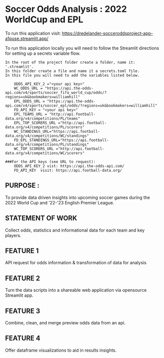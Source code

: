 # Soccer Odds Analysis : 2022 WorldCup and EPL

To run this application visit: https://dredelander-socceroddsproject-app-a1puse.streamlit.app/

To run this application locally you will need to follow the Streamlit directions for setting up a secrets variable flow.

    In the root of the project folder create a folder, name it: '.streamlit'. 
    In this folder create a file and name it a secrets.toml file.
    In this file you will need to add the variables listed below.
    
        ODDS_API_KEY_2 ="<your api key>"
        WC_ODDS_URL = "https://api.the-odds-api.com/v4/sports/soccer_fifa_world_cup/odds/?regions=uk&bookmakers=williamhill"
        EPL_ODDS_URL = "https://api.the-odds-api.com/v4/sports/soccer_epl/odds/?regions=uk&bookmakers=williamhill"
        FD_API_KEY = "<your api key>"
        EPL_TEAMS_URL = "http://api.football-data.org/v4/competitions/PL/teams"
        EPL_TOP_SCORERS_URL ="http://api.football-data.org/v4/competitions/PL/scorers"
        WC_STANDINGS_URL="https://api.football-data.org/v4/competitions/WC/standings"
        FD_EPL_STANDINGS_URL="https://api.football-data.org/v4/competitions/PL/standings"
        WC_TOP_SCORERS_URL ="http://api.football-data.org/v4/competitions/WC/scorers"

    ###For the API keys (see URL to request):
        ODDS_API_KEY_2 vist: https://api.the-odds-api.com/
        FD_API_KEY  visit: https://api.football-data.org/

## PURPOSE : 
To provide data driven insights into upcoming soccer games during the 2022 World Cup and '22-'23  English Premier League.

## STATEMENT OF WORK

Collect odds, statistics and informational data for each team and key players.

## FEATURE 1

API request for odds information & transformation of data for analysis

## FEATURE 2

Turn the data scripts into a shareable web application via opensource Streamlit app. 

## FEATURE 3

Combine, clean, and merge preview odds data from an api.

## FEATURE 4

Offer dataframe visualizations to aid in results insights.

